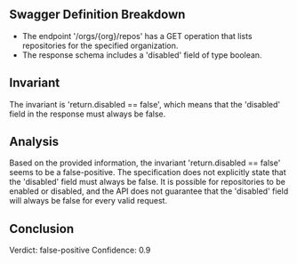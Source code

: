 ## Swagger Definition Breakdown
- The endpoint '/orgs/{org}/repos' has a GET operation that lists repositories for the specified organization.
- The response schema includes a 'disabled' field of type boolean.

## Invariant
The invariant is 'return.disabled == false', which means that the 'disabled' field in the response must always be false.

## Analysis
Based on the provided information, the invariant 'return.disabled == false' seems to be a false-positive. The specification does not explicitly state that the 'disabled' field must always be false. It is possible for repositories to be enabled or disabled, and the API does not guarantee that the 'disabled' field will always be false for every valid request.

## Conclusion
Verdict: false-positive
Confidence: 0.9

